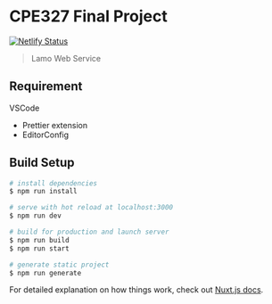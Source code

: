 # CPE327 Final Project
[![Netlify Status](https://api.netlify.com/api/v1/badges/54b4d32f-cae5-40f3-8fc9-a960521cf123/deploy-status)](https://app.netlify.com/sites/kmutt-cpe327/deploys)
> Lamo Web Service

## Requirement

VSCode

- Prettier extension
- EditorConfig

## Build Setup

```bash
# install dependencies
$ npm run install

# serve with hot reload at localhost:3000
$ npm run dev

# build for production and launch server
$ npm run build
$ npm run start

# generate static project
$ npm run generate
```

For detailed explanation on how things work, check out [Nuxt.js docs](https://nuxtjs.org).
